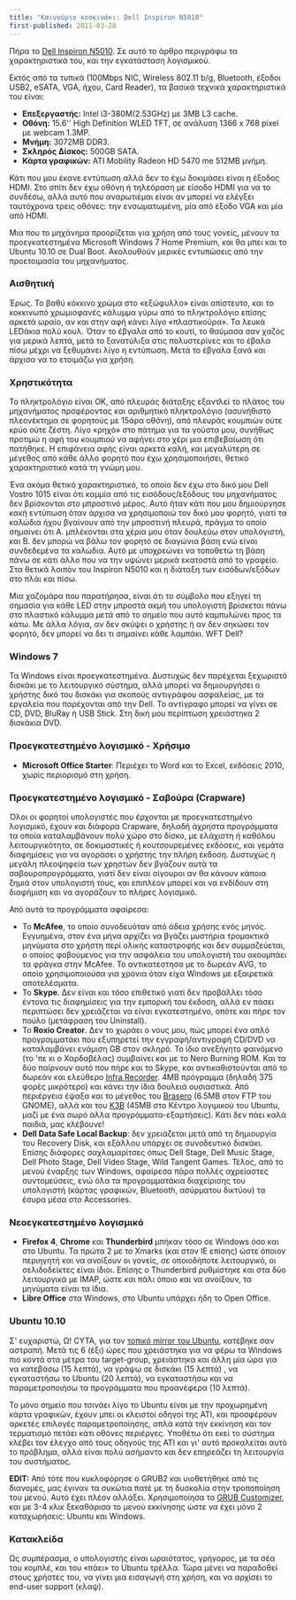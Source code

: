 ```yaml
---
title: "Καινούριο κοσκινάκι: Dell Inspiron N5010"
first-published: 2011-03-28
---
```


Πήρα το <a href="http://www.eshopcy.com.cy/show.phtml?id=PER.902013">Dell Inspiron N5010</a>. Σε αυτό το άρθρο
περιγράφω τα χαρακτηριστικά του, και την εγκατάσταση λογισμικού.

<!-- read more -->

Εκτός από τα τυπικά (100Mbps NIC, Wireless 802.11 b/g, Bluetooth, έξοδοι USB2, eSATA, VGA, ήχου, Card Reader), τα βασικά τεχνικά χαρακτηριστικά του είναι:
<ul><li><strong>Επεξεργαστής:</strong> Intel i3-380M(2.53GHz) με 3MB L3 cache.</li>
<li><strong>Οθόνη:</strong> 15.6'' High Definition WLED TFT, σε ανάλυση 1366 x 768 pixel με webcam 1.3MP.</li>
<li><strong>Μνήμη:</strong> 3072MB DDR3.</li>
<li><strong>Σκληρός Δίσκος:</strong> 500GB SATA.</li>
<li><strong>Κάρτα γραφικών:</strong> ATI Mobility Radeon HD 5470 me 512MB μνήμη.</li></ul>
Κάτι που μου έκανε εντύπωση αλλά δεν το έχω δοκιμάσει είναι η έξοδος HDMI. Στο σπίτι δεν έχω οθόνη ή τηλεόραση με είσοδο HDMI για να το συνδέσω, αλλά αυτό που αναρωτιέμαι είναι αν μπορεί να ελέγξει ταυτόχρονα τρεις οθόνες: την ενσωματωμένη, μία από έξοδο VGA και μία από HDMI. 

Μια που το μηχάνημα προορίζεται για χρήση από τους γονείς, μένουν τα προεγκατεστημένα Microsoft Windows 7 Home Premium, και θα μπει και το Ubuntu 10.10 σε Dual Boot. Ακολουθούν μερικές εντυπώσεις από την προετοιμασία του μηχανήματος.

<h3>Αισθητική</h3>
Έρως. Το βαθύ κόκκινο χρώμα στο «εξώφυλλο» είναι απίστευτο, και το κοκκινωπό χρωμιοφανές κάλυμμα γύρω από το πληκτρολόγιο επίσης αρκετά ωραίο, αν και στην αφή κάνει λίγο «πλαστικούρα». Τα λευκά LEDάκια πολύ κουλ. Όταν το έβγαλα από το κουτί, το θαύμασα σαν χαζός για μερικά λεπτά, μετά το ξανατύλιξα στις πολυστερίνες και το έβαλα πίσω μέχρι να ξεθυμάνει λίγο η εντύπωση. Μετά το έβγαλα ξανά και άρχισα να το ετοιμάζω για χρήση. 

<h3>Χρηστικότητα</h3>
Το πληκτρολόγιο είναι OK, από πλευράς διάταξης εξαντλεί το πλάτος του μηχανήματος πρσφέροντας και αριθμητικό πληκτρολόγιο (ασυνήθιστο πλεονέκτημα σε φορητούς με 15άρα οθόνη), από πλευράς κουμπιών ούτε κρύο ούτε ζέστη. Λίγο «ρηχό» στο πάτημα για τα γούστα μου, συνήθως προτιμώ η αφή του κουμπιού να αφήνει στο χέρι μια επιβεβαίωση ότι πατήθηκε. Η επιφάνεια αφής είναι αρκετά καλή, και μεγαλύτερη σε μέγεθος από κάθε άλλο φορητό που έχω χρησιμοποιήσει, θετικό χαρακτηριστικό κατά τη γνώμη μου.

Ένα ακόμα θετικό χαρακτηριστικό, το οποίο δεν έχω στο δικό μου Dell Vostro 1015 είναι ότι καμμία από τις εισόδους/εξόδους του μηχανήματος δεν βρίσκονται στο μπροστινό μέρος. Αυτό ήταν κάτι που μου δημιούργησε κακή εντύπωση όταν άρχισα να χρησιμοποιώ τον δικό μου φορητό, γιατί τα καλώδια ήχου βγαίνουν από την μπροστινή πλευρά, πράγμα το οποίο σημαίνει ότι Α. μπλέκονται στα χέρια μου όταν δουλεύω στον υπολογιστή, και Β. δεν μπορώ να βάλω τον φορητό σε διαγώνια βάση ενώ είναι συνδεδεμένα τα καλώδια. Αυτό με υποχρεώνει να τοποθετώ τη βάση πάνω σε κάτι άλλο που να την υψώνει μερικά εκατοστά από το γραφείο. Στα θετικά λοιπόν του Inspiron Ν5010 και η διάταξη των εισόδων/εξόδων στο πλάι και πίσω.

Μια χαζομάρα που παρατήρησα, είναι ότι το σύμβολο που εξηγεί τη σημασία για κάθε LED στην μπροστά ακμή του υπολογιστή βρίσκεται πάνω στο πλαστικό κάλυμμα <em>μετά</em> από το σημείο που αυτό καμπυλώνει προς τα κάτω. Με άλλα λόγια, αν δεν σκύψει ο χρήστης ή αν δεν σηκώσει τον φορητό, δεν μπορεί να δει τι σημαίνει κάθε λαμπάκι. WFT Dell?

<h3>Windows 7</h3>
Τα Windows είναι προεγκατεστημένα. Δυστυχώς δεν παρέχεται ξεχωριστό δισκάκι με το λειτουργικό σύστημα, αλλά μπορεί να δημιουργήσει ο χρήστης δικό του δισκάκι για σκοπούς αντιγράφου ασφαλείας, με τα εργαλεία που παρέχονται από την Dell. Το αντίγραφο μπορεί να γίνει σε CD, DVD, BluRay ή USB Stick. Στη δική μου περίπτωση χρειάστηκα 2 δισκάκια DVD.

<h3>Προεγκατεστημένο λογισμικό - Χρήσιμο</h3>
<ul>
<li><strong>Microsoft Office Starter</strong>: Περιέχει το Word και το Excel, εκδόσεις 2010, χωρίς περιορισμό στη χρήση.</li>
</ul>

<h3>Προεγκατεστημένο λογισμικό - Σαβούρα (Crapware)</h3>
Όλοι οι φορητοί υπολογιστές που έρχονται με προεγκατεστημένο λογισμικό, έχουν και διάφορα Crapware, δηλαδή άχρηστα προγράμματα τα οποία καταλαμβάνουν πολύ χώρο στο δίσκο, με ελάχιστη ή καθόλου λειτουργικότητα, σε δοκιμαστικές ή κουτσουρεμένες εκδόσεις, και γεμάτα διαφημίσεις για να αγοράσει ο χρήστης την πλήρη έκδοση. Δυστυχώς η μεγάλη πλεοψηφεία των χρηστών δεν βγάζουν αυτά τα σαβουροπρογράμματα, γιατί δεν είναι σίγουροι αν θα κάνουν κάποια ζημιά στον υπολογιστή τους, και επιπλέον μπορεί και να ενδίδουν στη διαφήμιση και να αγοράζουν το πλήρες λογισμικό.

Από αυτά τα προγράμματα αφαίρεσα:
<ul>
<li>Το <strong>McAfee</strong>, το οποίο συνοδευόταν από άδεια χρήσης ενός μηνός. Εγγυημένα, στον ένα μήνα αρχίζει να βγάζει μυστήρια τρομακτικά μηνύματα στο χρήστη περί ολικής καταστροφής και δεν συμμαζεύεται, ο οποίος φοβούμενος για την ασφάλεια του υπολογιστή του ακουμπάει τα φράγκα στην McAfee. Το αντικατέστησα με το δωρεάν AVG, το οποίο χρησιμοποιούσα για χρόνια όταν είχα Windows με εξαιρετικά αποτελέσματα.</li>
<li>Το <strong>Skype</strong>. Δεν είναι και τόσο επιθετικό γιατί δεν προβάλλει τόσο έντονα τις διαφημίσεις για την εμπορική του έκδοση, αλλά εν πάσει περιπτώσει δεν χρειάζεται να είναι εγκατεστημένο, οπότε και πήρε τον πούλο (μετάφραση του Uninstall).</li>
<li>Το <strong>Roxio Creator</strong>. Δεν το χωράει ο νους μου, πώς μπορεί ένα απλό προγραμματάκι που εξυπηρετεί την εγγραφή/αντιγραφή CD/DVD να καταλαμβάνει ενάμιση GB στον σκληρό. Το ίδιο ανεξήγητο φαινόμενο (το 'πε κι ο Χαρδαβέλας) συμβαίνει και με το Nero Burning ROM. Και τα δύο παίρνουν αυτό που πήρε και το Skype, και αντικαθιστούνται από το δωρεάν και ελεύθερο <a href="http://infrarecorder.org/">Infra Recorder</a>. 4MB πρόγραμμα (δηλαδή 375 φορές μικρότερο) και κάνει την ίδια δουλειά ουσιαστικά. Από περιέργεια έψαξα και το μέγεθος του <a href="http://projects.gnome.org/brasero/">Brasero</a> (6.5ΜΒ στον FTP του GNOME), αλλά και του <a href="http://www.k3b.org/">K3B</a> (45MB στο Κέντρο λογιμικού του Ubuntu, μαζί με ένα σωρό άλλα προγράμματα-εξαρτήσεις). Κάτι δεν πάει καλά παιδιά, μας κλέβουνε!</li>
<li><strong>Dell Data Safe Local Backup</strong>: δεν χρειάζεται μετά από τη δημιουργία του Recovery Disk, και εξάλλου υπάρχει σε συνοδευτικό δισκάκι. Επίσης διάφορες σαχλαμαρίτσες όπως Dell Stage, Dell Music Stage, Dell Photo Stage, Dell Video Stage, Wild Tangent Games. Τέλος, από το μενού έναρξης των Windows, αφαίρεσα πάρα πολλές αχρείαστες συντομεύσεις, ενώ όλα τα προγραμματάκια διαχείρισης του υπολογιστή (κάρτας γραφικών, Bluetooth, ασύρματου δικτύου) τα έσυρα μέσα στο Accessories.</li>
</ul>

<h3>Νεοεγκατεστημένο λογισμικό</h3>
<ul><li><strong>Firefox 4</strong>, <strong>Chrome</strong> και <strong>Thunderbird</strong> μπήκαν τόσο σε Windows όσο και στο Ubuntu. Τα πρώτα 2 με το Xmarks (και στον IE επίσης) ώστε όποιον περιηγητή και να ανοίξουν οι γονείς, σε οποιοδήποτε λειτουργικό, οι σελιδοδείκτες είναι ίδιοι. Επίσης ο Thunderbird ρυθμίστηκε και στα δύο λειτουργικά με IMAP, ώστε και πάλι όποιο και να ανοίξουν, τα μηνύματα είναι τα ίδια.</li>
<li><strong>Libre Office</strong> στα Windows, στο Ubuntu υπάρχει ήδη το Open Office.</li>
</ul>

<h3>Ubuntu 10.10</h3>
Σ' ευχαριστώ, Ω! CYTA, για τον <a href="http://mirrors.cytanet.com.cy/linux/ubuntu/releases/">τοπικό mirror του Ubuntu</a>, κατέβηκε σαν αστραπή. Μετά τις 6 (έξι) ώρες που χρειάστηκα για να φέρω τα Windows πιο κοντά στα μέτρα του target-group, χρειάστηκα και άλλη μία ώρα για να κατεβάσω (15 λεπτά), να γράψω σε δισκάκι (15 λεπτά) , να εγκαταστήσω το Ubuntu (20 λεπτά), να εγκαταστήσω και να παραμετροποιήσω τα προγράμματα που προανέφερα (10 λεπτά).

Το μόνο σημείο που τσινάει λίγο το Ubuntu είναι με την προχωρημένη κάρτα γραφικών, έχουν μπει οι κλειστοί οδηγοί της ATI, και προσφέρουν αρκετές επιλογές παραμετροποίησης, απλά κατά την εκκίνηση και τον τερματισμό πετάει κάτι οθόνες περιέργες. Υποθέτω ότι εκεί το σύστημα κλέβει τον έλεγχο από τους οδηγούς της ATI και γι' αυτό προκαλείται αυτό το πρόβλημα, αλλά είναι πολύ ασήμαντο και δεν επηρεάζει τη λειτουργία του συστήματος.

<strong>EDIT:</strong> Από τότε που κυκλοφόρησε ο GRUB2 και υιοθετήθηκε από τις διανομές, μας έγιναν τα συκώτια πατέ με τη δυσκολία στην τροποποίηση του μενού. Αυτό έχει πλέον αλλάξει. Χρησιμοποίησα το <a href="https://launchpad.net/grub-customizer">GRUB Customizer</a>, και με 3-4 κλικ ξεκαθάρισα το μενού εκκίνησης ώστε να έχει μόνο 2 καταχωρήσεις: Ubuntu και Windows. 

<h3>Κατακλείδα</h3>
Ως συμπέρασμα, ο υπολογιστής είναι ωραιότατος, γρήγορος, με τα σέα του κομπλέ, και του «πάει» το Ubuntu τρέλλα. Τώρα μένει να παραδοθεί στους χρήστες του, να γίνει μια εισαγωγή στη χρήση, και να αρχίσει το end-user support (κλαψ).
